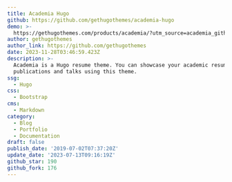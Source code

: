 ```yaml
---
title: Academia Hugo
github: https://github.com/gethugothemes/academia-hugo
demo: >-
  https://gethugothemes.com/products/academia/?utm_source=academia_github&utm_medium=referral&utm_campaign=github_theme_about
author: gethugothemes
author_link: https://github.com/gethugothemes
date: 2023-11-28T03:46:59.423Z
description: >-
  Academia is a Hugo resume theme. You can showcase your academic resume,
  publications and talks using this theme.
ssg:
  - Hugo
css:
  - Bootstrap
cms:
  - Markdown
category:
  - Blog
  - Portfolio
  - Documentation
draft: false
publish_date: '2019-07-02T07:37:20Z'
update_date: '2023-07-13T09:16:19Z'
github_star: 190
github_fork: 176
---
```

